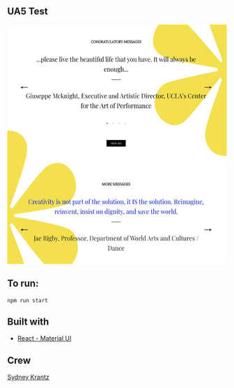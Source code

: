 


## UA5 Test

  <img src="src/assets/screen_shot.jpg" alt="screenshot"  width="900" height="550px"/>
  
## To run:
```
npm run start
```

## Built with

- [React - Material UI](https://reactjs.org/)


## Crew


<a href="https://github.com/skrantzz">Sydney Krantz</a>

